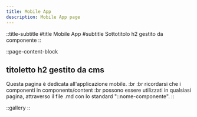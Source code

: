 ```yaml
---
title: Mobile App
description: Mobile App page
---
```

::title-subtitle
#title
Mobile App
#subtitle
Sottotitolo h2 gestito da componente
::

::page-content-block
## titoletto h2 gestito da cms

Questa pagina è dedicata all'applicazione mobile. :br :br
ricordarsi che i componenti in components/content :br possono essere utilizzati in qualsiasi pagina, attraverso il file .md 
con lo standard "::nome-componente".
::

::gallery
::